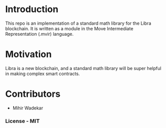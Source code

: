 # Introduction
This repo is an implementation of a standard math library for the Libra blockchain. It is written as a module in the Move Intermediate Representation (.mvir) language.

# Motivation
Libra is a new blockchain, and a standard math library will be super helpful in making complex smart contracts.

# Contributors
- Mihir Wadekar

### License - MIT

